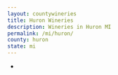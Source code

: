 ```yaml
---
layout: countywineries
title: Huron Wineries
description: Wineries in Huron MI
permalink: /mi/huron/
county: huron
state: mi
---
```

-
